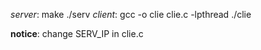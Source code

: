 *server*: make
        ./serv
*client*: gcc -o clie clie.c -lpthread
        ./clie

**notice**: change SERV_IP in clie.c
